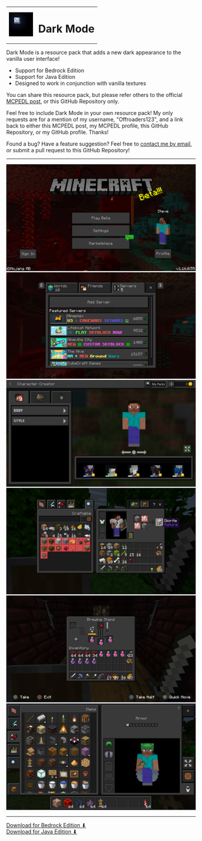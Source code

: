 <table>
  <tr>
    <td>
      <img width="64" src="icon-512.png">
    </td>
    <td>
      <h1>Dark Mode</h1>
    </td>
  </tr>
</table>

Dark Mode is a resource pack that adds a new dark appearance to the vanilla user interface!

* Support for Bedrock Edition
* Support for Java Edition
* Designed to work in conjunction with vanilla textures

You can share this resource pack, but please refer others to the official [MCPEDL post](https://mcpedl.com/dark-mode-resource-pack/), or this GitHub Repository only.

Feel free to include Dark Mode in your own resource pack! My only requests are for a mention of my username, "Offroaders123", and a link back to either this MCPEDL post, my MCPEDL profile, this GitHub Repository, or my GitHub profile. Thanks!

Found a bug? Have a feature suggestion? Feel free to [contact me by email](mailto:offroaders123@gmail.com), or submit a pull request to this GitHub Repository!

---

<img src="Bedrock/screenshots/screenshot_0.png">
<img src="Bedrock/screenshots/screenshot_1.png">
<img src="Bedrock/screenshots/screenshot_2.png">
<img src="Bedrock/screenshots/screenshot_3.png">
<img src="Bedrock/screenshots/screenshot_4.png">
<img src="Bedrock/screenshots/screenshot_5.png">

---

[Download for Bedrock Edition &#11015;](https://drive.google.com/drive/folders/16Q9IBFwtmwsE16tg1FIEOgoDJkrV6Dnw)  
[Download for Java Edition &#11015;](https://drive.google.com/drive/folders/1NraBMxLThNcZzhcvBphad1S4pTtLOUVt)